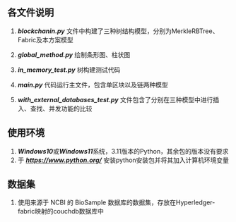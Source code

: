 

## 各文件说明

1. ***blockchanin.py*** 文件中构建了三种树结构模型，分别为MerkleRBTree、Fabric及本方案模型

2. ***global_method.py*** 绘制条形图、柱状图

3. ***in_memory_test.py*** 树构建测试代码
4. ***main.py*** 代码运行主文件，包含单区块以及链两种模型
5. ***with_external_databases_test.py*** 文件包含了分别在三种模型中进行插入、查找、并发功能的比较

## 使用环境
1. ***Windows10***或***Windows11***系统，3.11版本的Python，其余包的版本没有要求
2. 于 ***https://www.python.org/*** 安装python安装包并将其加入计算机环境变量

## 数据集
1. 使用来源于 NCBI 的 BioSample 数据库的数据集，存放在Hyperledger-fabric映射的couchdb数据库中